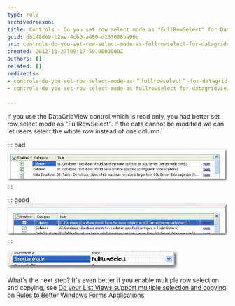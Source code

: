 ```yaml
---
type: rule
archivedreason: 
title: Controls - Do you set row select mode as "FullRowSelect" for DataGridView if it is read only? (Windows Forms Only)
guid: db148de9-b2ae-4cb0-a080-d167608ba90c
uri: controls-do-you-set-row-select-mode-as-fullrowselect-for-datagridview-if-it-is-read-only-windows-forms-only
created: 2012-11-27T09:17:59.0000000Z
authors: []
related: []
redirects:
- controls-do-you-set-row-select-mode-as-＂fullrowselect＂-for-datagridview-if-it-is-read-only-(windows-forms-only)
- controls-do-you-set-row-select-mode-as-fullrowselect-for-datagridview-if-it-is-read-only-(windows-forms-only)

---
```


If you use the DataGridView control which is read only, you had better set row select mode as "FullRowSelect". If the data cannot be modified we can let users select the whole row instead of one column.

<!--endintro-->


::: bad  
![Figure: Bad Example - Row select mode is not "FullRowSelect".](../../assets/NoneFullRowSelect.gif)  
:::


::: good  
![Figure: Good Example - Row select mode is "FullRowSelect".](../../assets/FullRowSelect.gif)  
:::

![Figure: Changed row select mode to FullRowSelect.](../../assets/setselectmodefull.gif)  

What's the next step? It's even better if you enable multiple row selection and copying, see [Do your List Views support multiple selection and copying](http://www.ssw.com.au/ssw/Standards/Rules/RulesToBetterWindowsForms.aspx#ListView) on [Rules to Better Windows Forms Applications](http://www.ssw.com.au/ssw/Standards/Rules/RulesToBetterWindowsForms.aspx).
